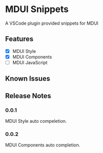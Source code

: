 # MDUI Snippets

A VSCode plugin provided snippets for MDUI

## Features

- [x] MDUI Style
- [x] MDUI Components
- [ ] MDUI JavaScript 

## Known Issues

## Release Notes

### 0.0.1
MDUI Style auto compeletion.

### 0.0.2
MDUI Components auto completion.
